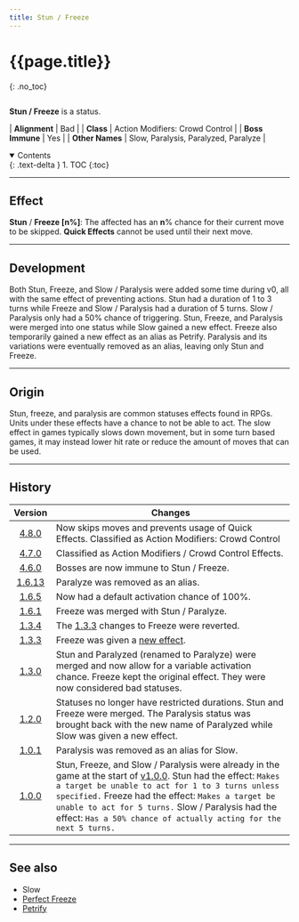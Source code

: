 ```yaml
---
title: Stun / Freeze
---
```


# {{page.title}}
{: .no_toc}

<div class="row">
<div class="column content" markdown="1">

**Stun / Freeze** is a status.

| **Alignment** | Bad |
| **Class** | Action Modifiers: Crowd Control |
| **Boss Immune** | Yes |
| **Other Names** | Slow, Paralysis, Paralyzed, Paralyze |

</div>
<div class="column toc" markdown="1">
<details open markdown="block">
<summary>
Contents
</summary>
{: .text-delta }
1. TOC
{:toc}
</details>
</div>
</div> 

---

## Effect

**Stun** / **Freeze \[n%\]**: The affected has an **n**% chance for their current move to be skipped. **Quick Effects** cannot be used until their next move.

---

## Development

Both Stun, Freeze, and Slow / Paralysis were added some time during v0, all with the same effect of preventing actions. Stun had a duration of 1 to 3 turns while Freeze and Slow / Paralysis had a duration of 5 turns. Slow / Paralysis only had a 50% chance of triggering. Stun, Freeze, and Paralysis were merged into one status while Slow gained a new effect. Freeze also temporarily gained a new effect as an alias as Petrify. Paralysis and its variations were eventually removed as an alias, leaving only Stun and Freeze.

---

## Origin

Stun, freeze, and paralysis are common statuses effects found in RPGs. Units under these effects have a chance to not be able to act. The slow effect in games typically slows down movement, but in some turn based games, it may instead lower hit rate or reduce the amount of moves that can be used.

---

## History

| Version | Changes |
| :---: | --- |
| [4.8.0](v4#v4.8.0) | Now skips moves and prevents usage of Quick Effects. Classified as Action Modifiers: Crowd Control |
| [4.7.0](v4#v4.7.0) | Classified as Action Modifiers / Crowd Control Effects. |
| [4.6.0](v4#v4.6.0) | Bosses are now immune to Stun / Freeze. |
| [1.6.13](v1#v1.6.13) | Paralyze was removed as an alias. |
| [1.6.5](v1#v1.6.5) | Now had a default activation chance of 100%. |
| [1.6.1](v1#v1.6.1) | Freeze was merged with Stun / Paralyze. |
| [1.3.4](v1#v1.3.4) | The [1.3.3](v1#v1.3.3) changes to Freeze were reverted. |
| [1.3.3](v1#v1.3.3) | Freeze was given a [new effect](petrify). |
| [1.3.0](v1#v1.3.0) | Stun and Paralyzed (renamed to Paralyze) were merged and now allow for a variable activation chance. Freeze kept the original effect. They were now considered bad statuses. |
| [1.2.0](v1#v1.2.0) | Statuses no longer have restricted durations. Stun and Freeze were merged. The Paralysis status was brought back with the new name of Paralyzed while Slow was given a new effect. |
| [1.0.1](v1#v1.0.1) | Paralysis was removed as an alias for Slow. |
| [1.0.0](v1#v1.0.0) | Stun, Freeze, and Slow / Paralysis were already in the game at the start of [v1.0.0](v1#v1.0.0). Stun had the effect: `Makes a target be unable to act for 1 to 3 turns unless specified.` Freeze had the effect: `Makes a target be unable to act for 5 turns.` Slow / Paralysis had the effect: `Has a 50% chance of actually acting for the next 5 turns.` |

---

## See also

- Slow
- [Perfect Freeze](perfectfreeze)
- [Petrify](petrify)